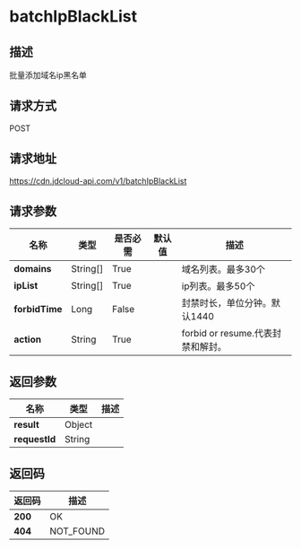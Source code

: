 # batchIpBlackList


## 描述
批量添加域名ip黑名单

## 请求方式
POST

## 请求地址
https://cdn.jdcloud-api.com/v1/batchIpBlackList


## 请求参数
|名称|类型|是否必需|默认值|描述|
|---|---|---|---|---|
|**domains**|String[]|True| |域名列表。最多30个|
|**ipList**|String[]|True| |ip列表。最多50个|
|**forbidTime**|Long|False| |封禁时长，单位分钟。默认1440|
|**action**|String|True| |forbid or resume.代表封禁和解封。|


## 返回参数
|名称|类型|描述|
|---|---|---|
|**result**|Object| |
|**requestId**|String| |


## 返回码
|返回码|描述|
|---|---|
|**200**|OK|
|**404**|NOT_FOUND|
